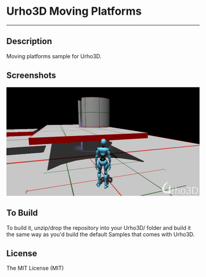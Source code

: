 # Urho3D Moving Platforms
-----------------------------------------------------------------------------------

Description
-----------------------------------------------------------------------------------
Moving platforms sample for Urho3D.


Screenshots
-----------------------------------------------------------------------------------
![alt tag](https://github.com/Lumak/Urho3D-Moving-Platforms/blob/master/screenshot/platforms.jpg)


To Build
-----------------------------------------------------------------------------------
To build it, unzip/drop the repository into your Urho3D/ folder and build it the same way as you'd build the default Samples that comes with Urho3D.

License
-----------------------------------------------------------------------------------
The MIT License (MIT)











